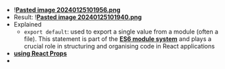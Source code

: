 - !**[Pasted image 20240125101956.png](../notes/Pasted_image_20240125101956.png)**
- Result:
!**[Pasted image 20240125101940.png](../notes/Pasted_image_20240125101940.png)**
- Explained
	- `export default`: used to export a single value from a module (often a file). This statement is part of the **[ES6 module system](../notes/ES6_module_system)** and plays a crucial role in structuring and organising code in React applications 
- **[using React Props](../notes/using_React_Props)**
- 